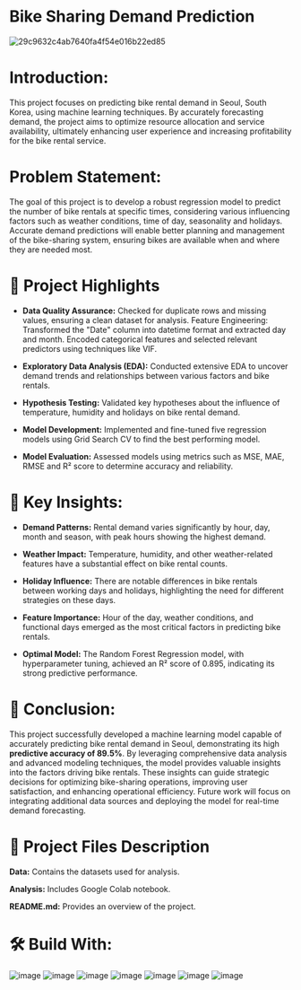 # Bike Sharing Demand Prediction
![29c9632c4ab7640fa4f54e016b22ed85](https://github.com/itsroshan137/Horizontal-Swiper/assets/149718190/0fc2fe1a-aaf6-4171-aa77-b97091d6e409)

# Introduction:
This project focuses on predicting bike rental demand in Seoul, South Korea, using machine learning techniques. By accurately forecasting demand, the project aims to optimize resource allocation and service availability, ultimately enhancing user experience and increasing profitability for the bike rental service.

# Problem Statement:
The goal of this project is to develop a robust regression model to predict the number of bike rentals at specific times, considering various influencing factors such as weather conditions, time of day, seasonality and holidays. Accurate demand predictions will enable better planning and management of the bike-sharing system, ensuring bikes are available when and where they are needed most.

# 📝 Project Highlights

- **Data Quality Assurance:** Checked for duplicate rows and missing values, ensuring a clean dataset for analysis.
Feature Engineering: Transformed the "Date" column into datetime format and extracted day and month. Encoded categorical features and selected relevant predictors using techniques like VIF.

- **Exploratory Data Analysis (EDA):** Conducted extensive EDA to uncover demand trends and relationships between various factors and bike rentals.

- **Hypothesis Testing:** Validated key hypotheses about the influence of temperature, humidity and holidays on bike rental demand.

- **Model Development:** Implemented and fine-tuned five regression models using Grid Search CV to find the best performing model.

- **Model Evaluation:** Assessed models using metrics such as MSE, MAE, RMSE and R² score to determine accuracy and reliability.

# 🔑 Key Insights:

- **Demand Patterns:** Rental demand varies significantly by hour, day, month and season, with peak hours showing the highest demand.

- **Weather Impact:** Temperature, humidity, and other weather-related features have a substantial effect on bike rental counts.

- **Holiday Influence:** There are notable differences in bike rentals between working days and holidays, highlighting the need for different strategies on these days.

- **Feature Importance:** Hour of the day, weather conditions, and functional days emerged as the most critical factors in predicting bike rentals.

- **Optimal Model:** The Random Forest Regression model, with hyperparameter tuning, achieved an R² score of 0.895, indicating its strong predictive performance.

# 📜 Conclusion:

This project successfully developed a machine learning model capable of accurately predicting bike rental demand in Seoul, demonstrating its high **predictive accuracy of 89.5%**. By leveraging comprehensive data analysis and advanced modeling techniques, the model provides valuable insights into the factors driving bike rentals. These insights can guide strategic decisions for optimizing bike-sharing operations, improving user satisfaction, and enhancing operational efficiency. Future work will focus on integrating additional data sources and deploying the model for real-time demand forecasting.

# 💾 Project Files Description

**Data:** Contains the datasets used for analysis.

**Analysis:** Includes Google Colab notebook.

**README.md:** Provides an overview of the project.

# 🛠️ Build With:

![image](https://github.com/ShubhPathania/Bike-Sharing-Demand-Prediction/assets/149718190/e689d448-2f9f-49b4-b9f2-5071ae074e78)
![image](https://github.com/ShubhPathania/Bike-Sharing-Demand-Prediction/assets/149718190/9ebacff9-c509-40a1-8934-d0f9e5d9c45a)
![image](https://github.com/ShubhPathania/Bike-Sharing-Demand-Prediction/assets/149718190/1b0244d8-6951-4a39-96a8-79f9d9c563cd)
![image](https://github.com/ShubhPathania/Bike-Sharing-Demand-Prediction/assets/149718190/7927a88c-33a9-4043-9114-1cf2f4c9065f)
![image](https://github.com/ShubhPathania/Bike-Sharing-Demand-Prediction/assets/149718190/4048a336-dde2-432a-8aa8-a82f827eb7da)
![image](https://github.com/ShubhPathania/Bike-Sharing-Demand-Prediction/assets/149718190/147663e0-f428-467a-be15-ed06ca4f1986)
![image](https://github.com/ShubhPathania/Bike-Sharing-Demand-Prediction/assets/149718190/fb4c872b-0202-413b-a888-add348c2087e)

